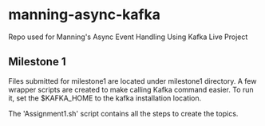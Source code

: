 # manning-async-kafka
Repo used for Manning's Async Event Handling Using Kafka Live Project

## Milestone 1
Files submitted for milestone1 are located under milestone1 directory. A few wrapper scripts are created to make calling Kafka command easier. To run it, set the $KAFKA_HOME to the kafka installation location.

The 'Assignment1.sh' script contains all the steps to create the topics.


